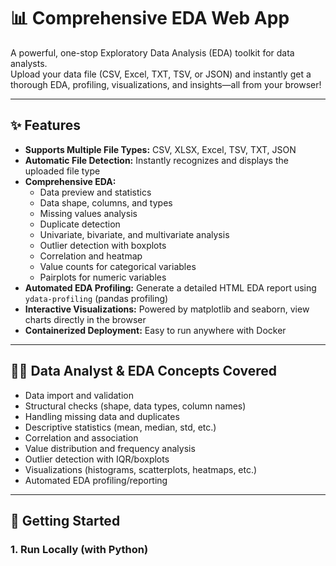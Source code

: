 # 📊 Comprehensive EDA Web App

A powerful, one-stop Exploratory Data Analysis (EDA) toolkit for data analysts.  
Upload your data file (CSV, Excel, TXT, TSV, or JSON) and instantly get a thorough EDA, profiling, visualizations, and insights—all from your browser!

---

## ✨ Features

- **Supports Multiple File Types:** CSV, XLSX, Excel, TSV, TXT, JSON
- **Automatic File Detection:** Instantly recognizes and displays the uploaded file type
- **Comprehensive EDA:**
  - Data preview and statistics
  - Data shape, columns, and types
  - Missing values analysis
  - Duplicate detection
  - Univariate, bivariate, and multivariate analysis
  - Outlier detection with boxplots
  - Correlation and heatmap
  - Value counts for categorical variables
  - Pairplots for numeric variables
- **Automated EDA Profiling:** Generate a detailed HTML EDA report using `ydata-profiling` (pandas profiling)
- **Interactive Visualizations:** Powered by matplotlib and seaborn, view charts directly in the browser
- **Containerized Deployment:** Easy to run anywhere with Docker

---

## 🧑‍💻 Data Analyst & EDA Concepts Covered

- Data import and validation
- Structural checks (shape, data types, column names)
- Handling missing data and duplicates
- Descriptive statistics (mean, median, std, etc.)
- Correlation and association
- Value distribution and frequency analysis
- Outlier detection with IQR/boxplots
- Visualizations (histograms, scatterplots, heatmaps, etc.)
- Automated EDA profiling/reporting

---

## 🚀 Getting Started

### 1. Run Locally (with Python)
